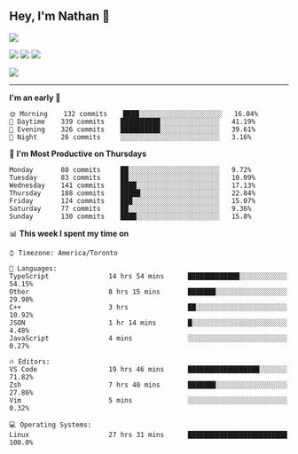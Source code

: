 ## Hey, I'm Nathan 👋

![](https://visitor-badge.laobi.icu/badge?page_id=nathan13888.visiter.badge)

[![](https://img.shields.io/badge/OS-Ubuntu-blue?style=flat-square&logo=ubuntu&logoColor=white)](https://en.wikipedia.org/wiki/Linux)
[![](https://img.shields.io/badge/Editor-VSCodeInsiders-blue?style=flat-square&logo=visual-studio-code&logoColor=white)](https://code.visualstudio.com/)
[![](https://img.shields.io/badge/Editor-Neovim-blue?style=flat-square&logo=vim&logoColor=white)](https://github.com/neovim/neovim)

![](https://github-readme-stats.vercel.app/api?username=Nathan13888&show_icons=true&theme=dracula&hide=stars&count_private=true)

---

<!--START_SECTION:waka-->
**I'm an early 🐤** 

```text
🌞 Morning    132 commits    ████░░░░░░░░░░░░░░░░░░░░░   16.04% 
🌆 Daytime    339 commits    ██████████░░░░░░░░░░░░░░░   41.19% 
🌃 Evening    326 commits    ██████████░░░░░░░░░░░░░░░   39.61% 
🌙 Night      26 commits     ░░░░░░░░░░░░░░░░░░░░░░░░░   3.16%

```
📅 **I'm Most Productive on Thursdays** 

```text
Monday       80 commits     ██░░░░░░░░░░░░░░░░░░░░░░░   9.72% 
Tuesday      83 commits     ██░░░░░░░░░░░░░░░░░░░░░░░   10.09% 
Wednesday    141 commits    ████░░░░░░░░░░░░░░░░░░░░░   17.13% 
Thursday     188 commits    █████░░░░░░░░░░░░░░░░░░░░   22.84% 
Friday       124 commits    ███░░░░░░░░░░░░░░░░░░░░░░   15.07% 
Saturday     77 commits     ██░░░░░░░░░░░░░░░░░░░░░░░   9.36% 
Sunday       130 commits    ████░░░░░░░░░░░░░░░░░░░░░   15.8%

```


📊 **This week I spent my time on** 

```text
⌚︎ Timezone: America/Toronto

💬 Languages: 
TypeScript               14 hrs 54 mins      █████████████░░░░░░░░░░░░   54.15% 
Other                    8 hrs 15 mins       ███████░░░░░░░░░░░░░░░░░░   29.98% 
C++                      3 hrs               ██░░░░░░░░░░░░░░░░░░░░░░░   10.92% 
JSON                     1 hr 14 mins        █░░░░░░░░░░░░░░░░░░░░░░░░   4.48% 
JavaScript               4 mins              ░░░░░░░░░░░░░░░░░░░░░░░░░   0.27%

🔥 Editors: 
VS Code                  19 hrs 46 mins      ██████████████████░░░░░░░   71.82% 
Zsh                      7 hrs 40 mins       ███████░░░░░░░░░░░░░░░░░░   27.86% 
Vim                      5 mins              ░░░░░░░░░░░░░░░░░░░░░░░░░   0.32%

💻 Operating Systems: 
Linux                    27 hrs 31 mins      █████████████████████████   100.0%

```


<!--END_SECTION:waka-->
